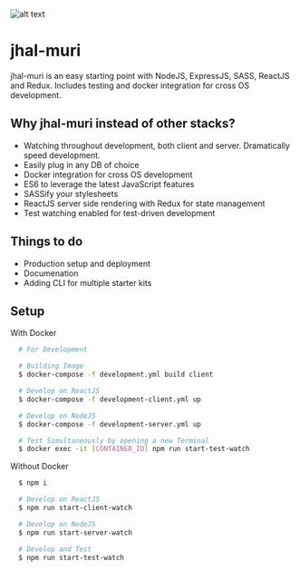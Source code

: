 [logo]: https://github.com/faisalhmohd/jhal-muri/raw/master/logo.svg "Jhal Muri Logo"

![alt text][logo]

# jhal-muri

jhal-muri is an easy starting point with NodeJS, ExpressJS, SASS, ReactJS and Redux. Includes testing and docker integration for cross OS development.

## Why jhal-muri instead of other stacks?

- Watching throughout development, both client and server. Dramatically speed development.
- Easily plug in any DB of choice
- Docker integration for cross OS development
- ES6 to leverage the latest JavaScript features
- SASSify your stylesheets
- ReactJS server side rendering with Redux for state management
- Test watching enabled for test-driven development

## Things to do

- Production setup and deployment
- Documenation
- Adding CLI for multiple starter kits

## Setup

With Docker

```bash
  # For Development

  # Building Image
  $ docker-compose -f development.yml build client

  # Develop on ReactJS
  $ docker-compose -f development-client.yml up

  # Develop on NodeJS
  $ docker-compose -f development-server.yml up

  # Test Simultaneously by opening a new Terminal
  $ docker exec -it [CONTAINER_ID] npm run start-test-watch

```

Without Docker

```bash
  $ npm i

  # Develop on ReactJS
  $ npm run start-client-watch

  # Develop on NodeJS
  $ npm run start-server-watch

  # Develop and Test
  $ npm run start-test-watch
```
